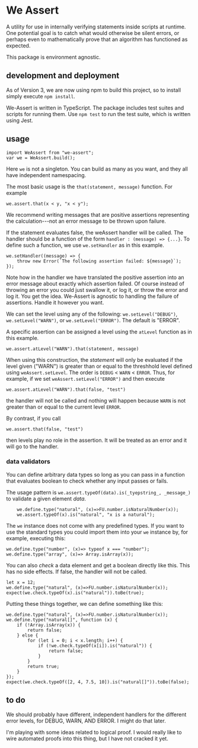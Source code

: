 # We Assert

A utility for use in internally verifying statements inside scripts at runtime. One potential goal is to catch what would otherwise be silent errors, or perhaps even
to mathematically prove that an algorithm has functioned as expected.

This package is environment agnostic.

## development and deployment

As of Version 3, we are now using npm to build this project, so to install simply
execute `npm install`.

We-Assert is written in TypeScript.  The package includes test suites and scripts for running them. Use `npm test` to run the test suite, which is written using 
Jest.

## usage


```
import WeAssert from "we-assert";
var we = WeAssert.build();
```
Here ``we`` is not a singleton.  You can build as many as you want, and they all have independent namespacing.

The most basic usage is the `that(statement, message)` function.  For example
```
we.assert.that(x < y, "x < y");
```
We recommend writing messages that are positive assertions representing the calculation---not an error message to be thrown upon failure.

If the statement evaluates false, the weAssert handler will be called.  The handler should be a function of the form `handler : (message) => {...}`.  To define such a function, we use `we.setHandler` as in this example.
```
we.setHandler((message) => {
    throw new Error(`The following assertion failed: ${message}`);
});
```
Note how in the handler we have translated the positive assertion into an error message about exactly which assertion failed.  Of course instead of throwing an error you could just swallow it, or log it, or throw the error and log it.  You get the idea.  We-Assert is agnostic to handling the failure of assertions.  Handle it however you want.   

We can set the level using any of the following:
`we.setLevel("DEBUG")`, `we.setLevel("WARN")`, or  `we.setLevel("ERROR")`.  The default is "ERROR".  

A specific assertion can be assigned a level using the `atLevel` function as in this example.
```
we.assert.atLevel("WARN").that(statement, message)
```
When using this construction, the *statement* will only be evaluated if the level given ("WARN") is greater than or equal to the threshhold level defined using `weAssert.setLevel`.  The order is `DEBUG` < `WARN` < `ERROR`.  Thus, for example, if we set `weAssert.setLevel("ERROR")` and then execute
```
we.assert.atLevel("WARN").that(false, "test")
```
the handler will not be called and nothing will happen because `WARN` is not greater than or equal to the current level `ERROR`.

By contrast, if you call
```
we.assert.that(false, "test")
```
then levels play no role in the assertion.  It will be treated as an error and it will go to the handler.

### data validators

You can define arbitrary data types so long as you can pass in a function that evaluates boolean to check whether any input passes or fails.

The usage pattern is ``we.assert.typeOf(data).is(_tyepstring_, _message_)`` to validate a given element _data_.

```
    we.define.type("natural", (x)=>FU.number.isNaturalNumber(x));
    we.assert.typeOf(x).is("natural", "x is a natural");
```
The ```we``` instance does not come with any predefined types.  If you want to use the standard types you could import them into your ``we`` instance by, for example, executing this:

```we.define.type("number", (x)=> typeof x === "number");```
```we.define.type("array", (x)=> Array.isArray(x));```

You can also _check_ a data element and get a boolean directly like this.  This has no side effects. If false, the handler will not be called.
```
let x = 12;
we.define.type("natural", (x)=>FU.number.isNaturalNumber(x));
expect(we.check.typeOf(x).is("natural")).toBe(true);
```

Putting these things together, we can define something like this:

```
we.define.type("natural", (x)=>FU.number.isNaturalNumber(x));
we.define.type("natural[]", function (x) {
    if (!Array.isArray(x)) {
        return false;
    } else {
        for (let i = 0; i < x.length; i++) {
            if (!we.check.typeOf(x[i]).is("natural")) {
                return false;
            }
        }
        return true;
    }
});
expect(we.check.typeOf([2, 4, 7.5, 10]).is("natural[]")).toBe(false);
```

## to do

We should probably have different, independent handlers for the different error levels, for DEBUG, WARN, AND ERROR.  I might do that later.

I'm playing with some ideas related to logical proof.  I would really like to wire automated proofs into this thing, but I have not cracked it yet.  